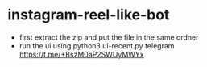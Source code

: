 # instagram-reel-like-bot
- first extract the zip and put the file in the same ordner
- run the ui using python3 ui-recent.py
telegram https://t.me/+BszM0aP2SWUyMWYx
